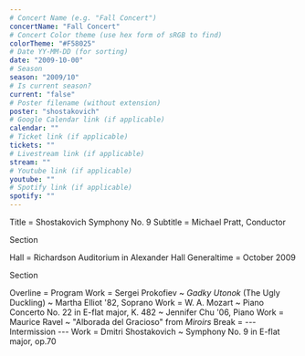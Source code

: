 ```yaml
---
# Concert Name (e.g. "Fall Concert")
concertName: "Fall Concert"
# Concert Color theme (use hex form of sRGB to find)
colorTheme: "#F58025"
# Date YY-MM-DD (for sorting)
date: "2009-10-00"
# Season
season: "2009/10"
# Is current season?
current: "false"
# Poster filename (without extension)
poster: "shostakovich"
# Google Calendar link (if applicable)
calendar: ""
# Ticket link (if applicable)
tickets: ""
# Livestream link (if applicable)
stream: ""
# Youtube link (if applicable)
youtube: ""
# Spotify link (if applicable)
spotify: ""
---
```

Title = Shostakovich Symphony No. 9
Subtitle = Michael Pratt, Conductor

Section

Hall = Richardson Auditorium in Alexander Hall
Generaltime = October 2009

Section

Overline = Program
Work = Sergei Prokofiev ~ *Gadky Utonok* (The Ugly Duckling) ~ Martha Elliot '82, Soprano
Work = W. A. Mozart ~ Piano Concerto No. 22 in E-flat major, K. 482 ~ Jennifer Chu '06, Piano
Work = Maurice Ravel ~ "Alborada del Gracioso" from *Miroirs*
Break = --- Intermission ---
Work = Dmitri Shostakovich ~ Symphony No. 9 in E-flat major, op.70
